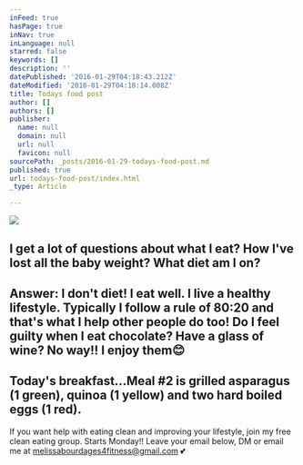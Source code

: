 ```yaml
---
inFeed: true
hasPage: true
inNav: true
inLanguage: null
starred: false
keywords: []
description: ''
datePublished: '2016-01-29T04:18:43.212Z'
dateModified: '2016-01-29T04:18:14.008Z'
title: Todays food post
author: []
authors: []
publisher:
  name: null
  domain: null
  url: null
  favicon: null
sourcePath: _posts/2016-01-29-todays-food-post.md
published: true
url: todays-food-post/index.html
_type: Article

---
```

![](https://the-grid-user-content.s3-us-west-2.amazonaws.com/db0adc1b-d3af-47bc-a9c2-9ba55054d990.jpg)

I get a lot of questions about what I eat? How I've lost all the baby weight? What diet am I on?
----------------------------------------------
Answer: I don't diet! I eat well. I live a healthy lifestyle. Typically I follow a rule of 80:20 and that's what I help other people do too!
Do I feel guilty when I eat chocolate? Have a glass of wine? No way!! I enjoy them😊
---------------------------------------------
Today's breakfast...Meal \#2 is grilled asparagus (1 green), quinoa (1 yellow) and two hard boiled eggs (1 red).
---------------------------------------------
If you want help with eating clean and improving your lifestyle, join my free clean eating group. Starts Monday!! Leave your email below, DM or email me at melissabourdages4fitness@gmail.com 💕